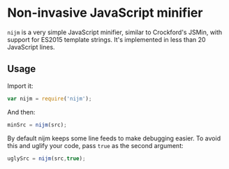 # Non-invasive JavaScript minifier

`nijm` is a very simple JavaScript minifier, similar to Crockford's JSMin, with support for ES2015 template strings. It's implemented in less than 20 JavaScript lines.

## Usage

Import it:

```javascript
var nijm = require('nijm');
```

And then:

```javascript
minSrc = nijm(src);
```

By default nijm keeps some line feeds to make debugging easier. To avoid this and uglify your code, pass `true` as the second argument:

```javascript
uglySrc = nijm(src,true);
```
